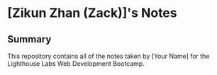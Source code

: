 # [Zikun Zhan (Zack)]'s Notes

## Summary 

This repository contains all of the notes taken by [Your Name] for the Lighthouse Labs Web Development Bootcamp.
